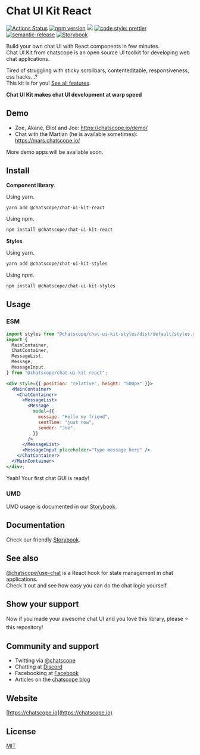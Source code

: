 # Chat UI Kit React

[![Actions Status](https://github.com/chatscope/chat-ui-kit-react/workflows/build/badge.svg)](https://github.com/chatscope/chat-ui-kit-react/actions) [![npm version](https://img.shields.io/npm/v/@chatscope/chat-ui-kit-react.svg?style=flat)](https://npmjs.com/@chatscope/chat-ui-kit-react) [![](https://img.shields.io/npm/l/@chatscope/chat-ui-kit-react?dummy=unused)](https://github.com/chatscope/chat-ui-kit-react/blob/master/LICENSE) [![code style: prettier](https://img.shields.io/badge/code_style-prettier-ff69b4.svg?style=flat-square)](https://github.com/prettier/prettier) [![semantic-release](https://img.shields.io/badge/%20%20%F0%9F%93%A6%F0%9F%9A%80-semantic--release-e10079.svg)](https://github.com/semantic-release/semantic-release) [![Storybook](https://cdn.jsdelivr.net/gh/storybookjs/brand@master/badge/badge-storybook.svg)](https://chatscope.io/storybook/react/)

Build your own chat UI with React components in few minutes.  
Chat UI Kit from chatscope is an open source UI toolkit for developing web chat applications.

Tired of struggling with sticky scrollbars, contenteditable, responsiveness, css hacks...?  
This kit is for you! [See all features](https://chatscope.io/features).

**Chat UI Kit makes chat UI development at warp speed**

## Demo

- Zoe, Akane, Eliot and Joe: https://chatscope.io/demo/
- Chat with the Martian (he is available sometimes): https://mars.chatscope.io/

More demo apps will be available soon.

## Install

**Component library**.

Using yarn.

```sh
yarn add @chatscope/chat-ui-kit-react
```

Using npm.

```sh
npm install @chatscope/chat-ui-kit-react
```

**Styles**.

Using yarn.

```sh
yarn add @chatscope/chat-ui-kit-styles
```

Using npm.

```sh
npm install @chatscope/chat-ui-kit-styles
```

## Usage

### ESM

```jsx
import styles from "@chatscope/chat-ui-kit-styles/dist/default/styles.min.css";
import {
  MainContainer,
  ChatContainer,
  MessageList,
  Message,
  MessageInput,
} from "@chatscope/chat-ui-kit-react";

<div style={{ position: "relative", height: "500px" }}>
  <MainContainer>
    <ChatContainer>
      <MessageList>
        <Message
          model={{
            message: "Hello my friend",
            sentTime: "just now",
            sender: "Joe",
          }}
        />
      </MessageList>
      <MessageInput placeholder="Type message here" />
    </ChatContainer>
  </MainContainer>
</div>;
```

Yeah! Your first chat GUI is ready!

### UMD

UMD usage is documented in our [Storybook](https://chatscope.io/storybook/react/).

## Documentation

Check our friendly [Storybook](https://chatscope.io/storybook/react/).

## See also

[@chatscope/use-chat](https://github.com/chatscope/use-chat) is a React hook for state management in chat applications.  
Check it out and see how easy you can do the chat logic yourself.

## Show your support

Now if you made your awesome chat UI and you love this library, please ⭐ this repository!

## Community and support

- Twitting via [@chatscope](https://twitter.com/chatscope)
- Chatting at [Discord](https://discord.gg/TkUYWQRf2M)
- Facebooking at [Facebook](https://www.facebook.com/chatscope)
- Articles on the [chatscope blog](https://chatscope.io/blog/)

## Website

[https://chatscope.io](https://chatscope.io)

## License

[MIT](https://github.com/chatscope/chat-ui-kit-react/blob/master/LICENSE)
